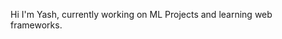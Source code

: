 Hi I'm Yash, currently working on ML Projects and learning web frameworks.

<!---
YashChopra23/YashChopra23 is a ✨ special ✨ repository because its `README.md` (this file) appears on your GitHub profile.
You can click the Preview link to take a look at your changes.
--->
